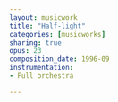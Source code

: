 ```yaml
---
layout: musicwork
title: "Half-light"
categories: [musicworks]
sharing: true
opus: 23
composition_date: 1996-09
instrumentation:
- Full orchestra

---
```

